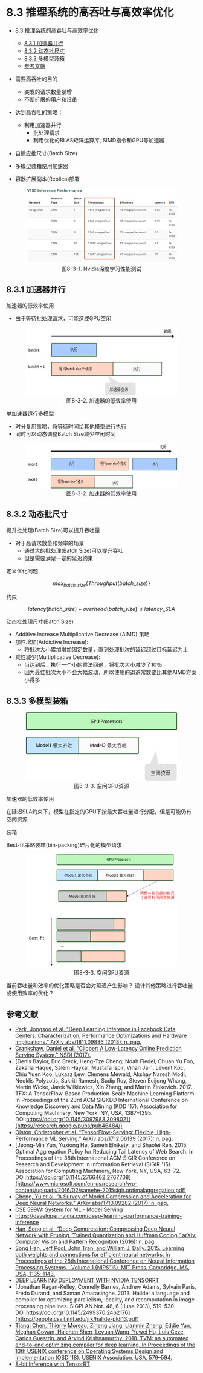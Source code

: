 <!--Copyright © Microsoft Corporation. All rights reserved.
  适用于[License](https://github.com/microsoft/AI-System/blob/main/LICENSE)版权许可-->


# 8.3 推理系统的高吞吐与高效率优化

- [8.3 推理系统的高吞吐与高效率优化](#83-推理系统的高吞吐与高效率优化)
  - [8.3.1 加速器并行](#831-加速器并行)
  - [8.3.2 动态批尺寸](#832-动态批尺寸)
  - [8.3.3 多模型装箱](#833-多模型装箱)
  - [参考文献](#参考文献)

- 需要高吞吐的目的
  - 突发的请求数量暴增
  - 不断扩展的用户和设备
- 达到高吞吐的策略：
  - 利用加速器并行
    - 批处理请求
    - 利用优化的BLAS矩阵运算库, SIMD指令和GPU等加速器
- 自适应批尺寸(Batch Size)
- 多模型装箱使用加速器
- 容器扩展副本(Replica)部署

<center> <img src="./img/3/8-3-1-throughput.png" width="400" height="200" /></center>
<center>图8-3-1. Nvidia深度学习性能测试</center>

## 8.3.1 加速器并行

加速器的低效率使用

- 由于等待批处理请求，可能造成GPU空闲

<center> <img src="./img/3/8-3-2-lowutil.png" width="400" height="180" /></center>
<center>图8-3-2. 加速器的低效率使用</center>


单加速器运行多模型

- 时分复用策略，将等待时间给其他模型进行执行
- 同时可以动态调整Batch Size减少空闲时间

<center> <img src="./img/3/8-3-3-multimodel.png" width="400" height="120" /></center>
<center>图8-3-2. 加速器的低效率使用</center>

## 8.3.2 动态批尺寸

提升批处理(Batch Size)可以提升吞吐量

- 对于高请求数量和频率的场景
  - 通过大的批处理(Batch Size)可以提升吞吐
  - 但是需要满足一定的延迟约束

定义优化问题

$$max_{batch\_size}\{Throughput(batch\_size)\}$$

约束

$$latency(batch\_size) + overhead(batch\_size) \leq latency\_SLA $$

动态批处理尺寸(Batch Size)

- Additive Increase Multiplicative Decrease (AIMD) 策略
- 加性增加(Addictive Increase): 
  - 将批次大小累加增加固定数量，直到处理批次的延迟超过目标延迟为止
- 乘性减少(Multiplicative Decrease): 
  - 当达到后，执行一个小的乘法回退，将批次大小减少了10％
  - 因为最佳批次大小不会大幅波动，所以使用的退避常数要比其他AIMD方案小得多


## 8.3.3 多模型装箱


<center> <img src="./img/3/8-3-4-fragments.png" width="400" height="180" /></center>
<center>图8-3-3. 空闲GPU资源</center>

加速器的低效率使用

在延迟SLA约束下，模型在指定的GPU下按最大吞吐量进行分配，但是可能仍有空闲资源

装箱

Best-fit策略装箱(bin-packing)碎片化的模型请求

<center> <img src="./img/3/8-3-5-packing.png" width="400" height="300" /></center>
<center>图8-3-3. 空闲GPU资源</center>


当前吞吐量和效率的优化策略是否会对延迟产生影响？
设计其他策略进行吞吐量或使用效率的优化？

## 参考文献

- [Park, Jongsoo et al. “Deep Learning Inference in Facebook Data Centers: Characterization, Performance Optimizations and Hardware Implications.” ArXiv abs/1811.09886 (2018): n. pag.](https://arxiv.org/abs/1811.09886)
- [Crankshaw, Daniel et al. “Clipper: A Low-Latency Online Prediction Serving System.” NSDI (2017).](https://www.usenix.org/system/files/conference/nsdi17/nsdi17-crankshaw.pdf)
- [Denis Baylor, Eric Breck, Heng-Tze Cheng, Noah Fiedel, Chuan Yu Foo, Zakaria Haque, Salem Haykal, Mustafa Ispir, Vihan Jain, Levent Koc, Chiu Yuen Koo, Lukasz Lew, Clemens Mewald, Akshay Naresh Modi, Neoklis Polyzotis, Sukriti Ramesh, Sudip Roy, Steven Euijong Whang, Martin Wicke, Jarek Wilkiewicz, Xin Zhang, and Martin Zinkevich. 2017. TFX: A TensorFlow-Based Production-Scale Machine Learning Platform. In Proceedings of the 23rd ACM SIGKDD International Conference on Knowledge Discovery and Data Mining (KDD '17). Association for Computing Machinery, New York, NY, USA, 1387–1395. DOI:https://doi.org/10.1145/3097983.3098021](https://research.google/pubs/pub46484/)
- [Olston, Christopher et al. “TensorFlow-Serving: Flexible, High-Performance ML Serving.” ArXiv abs/1712.06139 (2017): n. pag.](https://arxiv.org/abs/1712.06139)
- [Jeong-Min Yun, Yuxiong He, Sameh Elnikety, and Shaolei Ren. 2015. Optimal Aggregation Policy for Reducing Tail Latency of Web Search. In Proceedings of the 38th International ACM SIGIR Conference on Research and Development in Information Retrieval (SIGIR '15). Association for Computing Machinery, New York, NY, USA, 63–72. DOI:https://doi.org/10.1145/2766462.2767708](https://www.microsoft.com/en-us/research/wp-content/uploads/2016/02/samehe-2015sigir.optimalaggregation.pdf)
- [Cheng, Yu et al. “A Survey of Model Compression and Acceleration for Deep Neural Networks.” ArXiv abs/1710.09282 (2017): n. pag.](https://arxiv.org/abs/1710.09282)
- [CSE 599W: System for ML - Model Serving](https://dlsys.cs.washington.edu/)
- https://developer.nvidia.com/deep-learning-performance-training-inference 
- [Han, Song et al. “Deep Compression: Compressing Deep Neural Network with Pruning, Trained Quantization and Huffman Coding.” arXiv: Computer Vision and Pattern Recognition (2016): n. pag.](https://arxiv.org/abs/1510.00149) 
- [Song Han, Jeff Pool, John Tran, and William J. Dally. 2015. Learning both weights and connections for efficient neural networks. In Proceedings of the 28th International Conference on Neural Information Processing Systems - Volume 1 (NIPS'15). MIT Press, Cambridge, MA, USA, 1135–1143.](https://arxiv.org/abs/1506.02626)
- [DEEP LEARNING DEPLOYMENT WITH NVIDIA TENSORRT](https://developer.nvidia.com/blog/deploying-deep-learning-nvidia-tensorrt/)
- [Jonathan Ragan-Kelley, Connelly Barnes, Andrew Adams, Sylvain Paris, Frédo Durand, and Saman Amarasinghe. 2013. Halide: a language and compiler for optimizing parallelism, locality, and recomputation in image processing pipelines. SIGPLAN Not. 48, 6 (June 2013), 519–530. DOI:https://doi.org/10.1145/2499370.2462176](https://people.csail.mit.edu/jrk/halide-pldi13.pdf)
- [Tianqi Chen, Thierry Moreau, Ziheng Jiang, Lianmin Zheng, Eddie Yan, Meghan Cowan, Haichen Shen, Leyuan Wang, Yuwei Hu, Luis Ceze, Carlos Guestrin, and Arvind Krishnamurthy. 2018. TVM: an automated end-to-end optimizing compiler for deep learning. In Proceedings of the 13th USENIX conference on Operating Systems Design and Implementation (OSDI'18). USENIX Association, USA, 579–594.](https://arxiv.org/abs/1802.04799)
- [8-bit Inference with TensorRT](https://on-demand.gputechconf.com/gtc/2017/presentation/s7310-8-bit-inference-with-tensorrt.pdf)
